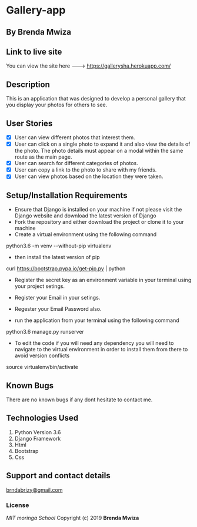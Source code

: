 # Gallery-app

## By **Brenda Mwiza**

## Link to live site
You can view the site here ---> https://gallerysha.herokuapp.com/

## Description
This is an application that was designed to develop a personal gallery that you display your photos for others to see.

## User Stories
- [x] User can view different photos that interest them.
- [x] User can click on a single photo to expand it and also view the details of the photo. The photo details must appear on a modal within the same route as the main page.
- [x] User can search for different categories of photos.
- [x] User can copy a link to the photo to share with my friends. 
- [x] User can view photos based on the location they were taken.

## Setup/Installation Requirements
* Ensure that Django is installed on your machine if not please visit the Django website and download the latest version of Django
* Fork the repository and either download the project or clone it to your machine
* Create a virtual environment using the following command

python3.6 -m venv --without-pip virtualenv

* then install the latest version of pip

curl https://bootstrap.pypa.io/get-pip.py | python

* Register the secret key as an environment variable in your terminal using your project setings.

* Register your Email in your setings.

* Regester your Email Password also.

* run the application from your terminal using the following command

python3.6 manage.py runserver

* To edit the code if you will need any dependency you will need to navigate to the virtual environment in order to install them from there to avoid version conflicts

source virtualenv/bin/activate

## Known Bugs
There are no known bugs if any dont hesitate to contact me.

## Technologies Used
1. Python Version 3.6
2. Django Framework
3. Html
4. Bootstrap
5. Css

## Support and contact details
brndabrizy@gmail.com

### License
*MIT*
*moringa School*
Copyright (c) 2019 **Brenda Mwiza**